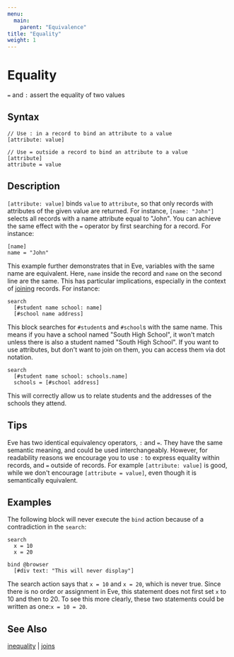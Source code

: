 ```yaml
---
menu:
  main:
    parent: "Equivalence"
title: "Equality"
weight: 1
---
```


# Equality

`=` and `:` assert the equality of two values

## Syntax

```eve
// Use : in a record to bind an attribute to a value
[attribute: value]

// Use = outside a record to bind an attribute to a value
[attribute]
attribute = value
```

## Description

`[attribute: value]` binds `value` to `attribute`, so that only records with attributes of the given value are returned. For instance, `[name: "John"]` selects all records with a name attribute equal to "John". You can achieve the same effect with the `=` operator by first searching for a record. For instance:

```eve
[name]
name = "John"
```

This example further demonstrates that in Eve, variables with the same name are equivalent. Here, `name` inside the record and `name` on the second line are the same. This has particular implications, especially in the context of [joining](../joins) records. For instance:

```eve
search
  [#student name school: name]
  [#school name address]
```

This block searches for `#student`s and `#school`s with the same name. This means if you have a school named "South High School", it won't match unless there is also a student named "South High School". If you want to use attributes, but don't want to join on them, you can access them via dot notation.

```eve
search
  [#student name school: schools.name]
  schools = [#school address]
```

This will correctly allow us to relate students and the addresses of the schools they attend.

## Tips

Eve has two identical equivalency operators, `:` and `=`. They have the same semantic meaning, and could be used interchangeably. However, for readability reasons we encourage you to use `:` to express equality within records, and `=` outside of records. For example `[attribute: value]` is good, while we don't encourage `[attribute = value]`, even though it is semantically equivalent.   

## Examples

The following block will never execute the `bind` action because of a contradiction in the `search`:

```eve
search
  x = 10
  x = 20

bind @browser
  [#div text: "This will never display"]
```

The search action says that `x = 10` and `x = 20`, which is never true. Since there is no order or assignment in Eve, this statement does not first set `x` to 10 and then to 20. To see this more clearly, these two statements could be written as one:`x = 10 = 20`.  

## See Also

[inequality](../inequality) | [joins](../joins)